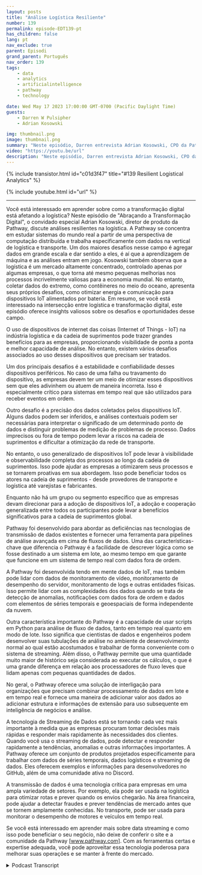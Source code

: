 ```yaml
---
layout: posts
title: "Análise Logística Resiliente"
number: 139
permalink: episode-EDT139-pt
has_children: false
lang: pt
nav_exclude: true
parent: Episodi
grand_parent: Português
nav_order: 139
tags:
    - data
    - analytics
    - artificialintelligence
    - pathway
    - technology

date: Wed May 17 2023 17:00:00 GMT-0700 (Pacific Daylight Time)
guests:
    - Darren W Pulsipher
    - Adrian Kosowski

img: thumbnail.png
image: thumbnail.png
summary: "Neste episódio, Darren entrevista Adrian Kosowski, CPO da Pathway, sobre sua habilidade única de lidar com dados logísticos da borda em ambientes DDIL com análises em tempo real."
video: "https://youtu.be/url"
description: "Neste episódio, Darren entrevista Adrian Kosowski, CPO da Pathway, sobre sua habilidade única de lidar com dados logísticos da borda em ambientes DDIL com análises em tempo real."
---
```


<div>
{% include transistor.html id="c01d3f47" title="#139 Resilient Logistical Analytics" %}

{% include youtube.html id="url" %}
</div>

---

Você está interessado em aprender sobre como a transformação digital está afetando a logística? Neste episódio de "Abraçando a Transformação Digital", o convidado especial Adrian Kosowski, diretor de produto da Pathway, discute análises resilientes na logística. A Pathway se concentra em estudar sistemas do mundo real a partir de uma perspectiva de computação distribuída e trabalha especificamente com dados na vertical de logística e transporte. Um dos maiores desafios nesse campo é agregar dados em grande escala e dar sentido a eles, é aí que a aprendizagem de máquina e as análises entram em jogo. Kosowski também observa que a logística é um mercado altamente concentrado, controlado apenas por algumas empresas, o que torna até mesmo pequenas melhorias nos processos incrivelmente valiosas para a economia mundial. No entanto, coletar dados do extremo, como contêineres no meio do oceano, apresenta seus próprios desafios, como otimizar energia e comunicação para dispositivos IoT alimentados por bateria. Em resumo, se você está interessado na intersecção entre logística e transformação digital, este episódio oferece insights valiosos sobre os desafios e oportunidades desse campo.

O uso de dispositivos de internet das coisas (Internet of Things - IoT) na indústria logística e da cadeia de suprimentos pode trazer grandes benefícios para as empresas, proporcionando visibilidade de ponta a ponta e melhor capacidade de análise. No entanto, existem vários desafios associados ao uso desses dispositivos que precisam ser tratados.

Um dos principais desafios é a estabilidade e confiabilidade desses dispositivos periféricos. No caso de uma falha ou travamento do dispositivo, as empresas devem ter um meio de otimizar esses dispositivos sem que eles adivinhem ou atuem de maneira incorreta. Isso é especialmente crítico para sistemas em tempo real que são utilizados para receber eventos em ordem.

Outro desafio é a precisão dos dados coletados pelos dispositivos IoT. Alguns dados podem ser inferidos, e análises contextuais podem ser necessárias para interpretar o significado de um determinado ponto de dados e distinguir problemas de medição de problemas de processo. Dados imprecisos ou fora de tempo podem levar a riscos na cadeia de suprimentos e dificultar a otimização da rede de transporte.

No entanto, o uso generalizado de dispositivos IoT pode levar à visibilidade e observabilidade completa dos processos ao longo da cadeia de suprimentos. Isso pode ajudar as empresas a otimizarem seus processos e se tornarem proativas em sua abordagem. Isso pode beneficiar todos os atores na cadeia de suprimentos - desde provedores de transporte e logística até varejistas e fabricantes.

Enquanto não há um grupo ou segmento específico que as empresas devam direcionar para a adoção de dispositivos IoT, a adoção e cooperação generalizada entre todos os participantes pode levar a benefícios significativos para a cadeia de suprimentos global.

Pathway foi desenvolvido para abordar as deficiências nas tecnologias de transmissão de dados existentes e fornecer uma ferramenta para pipelines de análise avançada em cima de fluxos de dados. Uma das características-chave que diferencia o Pathway é a facilidade de descrever lógica como se fosse destinado a um sistema em lote, ao mesmo tempo em que garante que funcione em um sistema de tempo real com dados fora de ordem.

A Pathway foi desenvolvida tendo em mente dados de IoT, mas também pode lidar com dados de monitoramento de vídeo, monitoramento de desempenho do servidor, monitoramento de logs e outras entidades físicas. Isso permite lidar com as complexidades dos dados quando se trata de detecção de anomalias, notificações com dados fora de ordem e dados com elementos de séries temporais e geoespaciais de forma independente da nuvem.

Outra característica importante do Pathway é a capacidade de usar scripts em Python para análise de fluxo de dados, tanto em tempo real quanto em modo de lote. Isso significa que cientistas de dados e engenheiros podem desenvolver suas tubulações de análise no ambiente de desenvolvimento normal ao qual estão acostumados e trabalhar de forma conveniente com o sistema de streaming. Além disso, o Pathway permite que uma quantidade muito maior de histórico seja considerada ao executar os cálculos, o que é uma grande diferença em relação aos processadores de fluxo leves que lidam apenas com pequenas quantidades de dados.

No geral, o Pathway oferece uma solução de interligação para organizações que precisam combinar processamento de dados em lote e em tempo real e fornece uma maneira de adicionar valor aos dados ao adicionar estrutura e informações de extensão para uso subsequente em inteligência de negócios e análise.

A tecnologia de Streaming de Dados está se tornando cada vez mais importante à medida que as empresas procuram tomar decisões mais rápidas e responder mais rapidamente às necessidades dos clientes. Quando você usa o streaming de dados, pode detectar e responder rapidamente a tendências, anomalias e outras informações importantes. A Pathway oferece um conjunto de produtos projetados especificamente para trabalhar com dados de séries temporais, dados logísticos e streaming de dados. Eles oferecem exemplos e informações para desenvolvedores no GitHub, além de uma comunidade ativa no Discord.

A transmissão de dados é uma tecnologia crítica para empresas em uma ampla variedade de setores. Por exemplo, ela pode ser usada na logística para otimizar rotas e prever quando os envios chegarão. Na área financeira, pode ajudar a detectar fraudes e prever tendências de mercado antes que se tornem amplamente conhecidas. No transporte, pode ser usada para monitorar o desempenho de motores e veículos em tempo real.

Se você está interessado em aprender mais sobre data streaming e como isso pode beneficiar o seu negócio, não deixe de conferir o site e a comunidade da Pathway [www.pathway.com]. Com as ferramentas certas e expertise adequada, você pode aproveitar essa tecnologia poderosa para melhorar suas operações e se manter à frente do mercado.



<details>
<summary> Podcast Transcript </summary>

<p></p>

</details>
